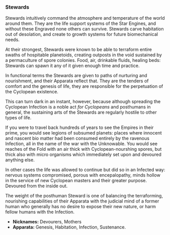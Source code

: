 ### Stewards

Stewards intuitively command the atmosphere and temperature of the world around them.  They are the life support systems of the Star Engines, and without these Engraved none others can survive.  Stewards carve habitation out of desolation, and create to growth systems for future biomechanical needs.

At their strongest, Stewards were known to be able to terraform entire swaths of hospitable planetoids, creating outposts in the void sustained by a permaculture of spore colonies.   Food, air, drinkable fluids, healing beds: Stewards can spawn it any of it given enough time and practice.

In functional terms the Stewards are given to paths of nurturing and nourishment, and their Apparata reflect that.  They are the tenders of comfort and the genesis of life, they are responsible for the perpetuation of the Cyclopean existence.

This can turn dark in an instant, however, because although spreading the Cyclopean Infection is a noble act _for Cyclopeans_ and posthumans in general, the sustaining arts of the Stewards are regularly hostile to other types of life.

If you were to travel back hundreds of years to see the Empires in their prime, you would see legions of subsumed planets: places where innocent and nascent bio matter had been consumed entirely by the ravenous Infection, all in the name of the war with the Unknowable.  You would see reaches of the Fold with an air thick with Cyclopean-nourshing spores, but thick also with micro organisms which immediately set upon and devoured anything else.

In other cases the life was allowed to continue but did so in an Infected way: nervous systems compromised, porous with encepalopathy, minds hollow in the service of new Cyclopean masters and their greater purpose.  Devoured from the inside out.

The weight of the posthuman Steward is one of balancing the terraforming, nourishing capabilities of their Apparata with the judicial mind of a former human who generally has no desire to expose their new nature, or harm fellow humans with the Infection.

* **Nicknames:** Devourers, Mothers
* **Apparata:** Genesis, Habitation, Infection, Sustenance.
